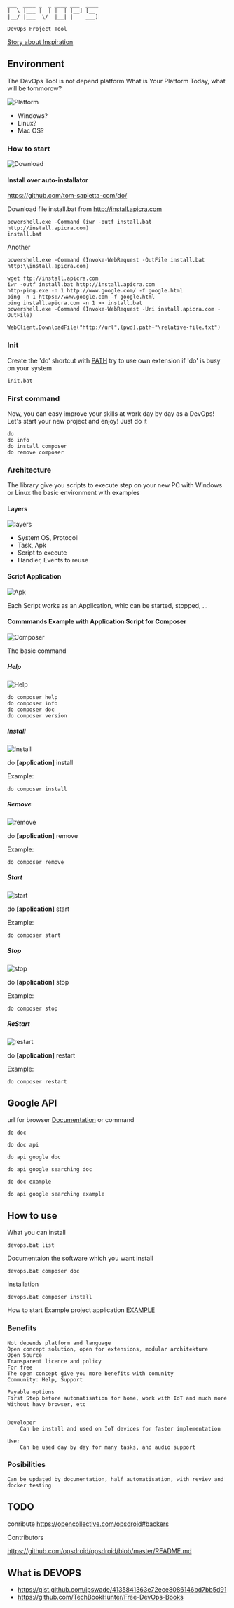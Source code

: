     ___  ____ _  _ ____ ___  ____ 
    |  \ |___ |  | |  | |__] [__  
    |__/ |___  \/  |__| |    ___] 
    
    DevOps Project Tool
[Story about Inspiration](INSPIRATION.md)

## Environment
The DevOps Tool is not depend platform
What is Your Platform Today, what will be tommorow?
 
![Platform](doc/img/icons8-pallet-100.png) 
+ Windows? 
+ Linux?
+ Mac OS?

### How to start
![Download](doc/img/icons8-download-100.png)

#### Install over auto-installator
https://github.com/tom-sapletta-com/do/

Download file install.bat from http://install.apicra.com
    
    powershell.exe -Command (iwr -outf install.bat http://install.apicra.com)
    install.bat
    
Another
    
    powershell.exe -Command (Invoke-WebRequest -OutFile install.bat http:\\install.apicra.com)
        
    wget ftp://install.apicra.com
    iwr -outf install.bat http://install.apicra.com
    http-ping.exe -n 1 http://www.google.com/ -f google.html
    ping -n 1 https://www.google.com -f google.html
    ping install.apicra.com -n 1 >> install.bat        
    powershell.exe -Command (Invoke-WebRequest -Uri install.apicra.com -OutFile)
    
    WebClient.DownloadFile("http://url",(pwd).path+"\relative-file.txt")

### Init
Create the 'do' shortcut with [PATH](PATH.md)
try to use own extension if 'do' is busy on your system
    
    init.bat
       
### First command 
Now, you can easy improve your skills at work day by day as a DevOps!
Let's start your new project and enjoy!
Just do it
     
    do
    do info
    do install composer
    do remove composer

### Architecture
The library give you scripts to execute step on your new PC with Windows or Linux the basic environment with examples

#### Layers
![layers](doc/img/icons8-layers-filled-100.png)

* System OS, Protocoll
* Task, Apk
* Script to execute
* Handler, Events to reuse

#### Script Application
![Apk](doc/img/icons8-apk-100.png)

Each Script works as an Application, whic can be started, stopped, ...

#### Commmands Example with Application Script for Composer
![Composer](doc/img/logo-composer-transparent2.png)

The basic command
 
##### Help
![Help](doc/img/icons8-apk-100.png)

    do composer help
    do composer info
    do composer doc
    do composer version
    
##### Install 
![Install](./doc/img/icons8-downloading-updates-96.png)
        
do **[application]** install

Example:

    do composer install
           
##### Remove
![remove](doc/img/icons8-close-window-100.png)

do **[application]** remove

Example:
    
    do composer remove
    
##### Start
![start](doc/img/icons8-start-100.png)

do **[application]** start

Example:

    do composer start
    
##### Stop
![stop](doc/img/icons8-home-button-100.png)

do **[application]** stop

Example:

    do composer stop 

##### ReStart
![restart](doc/img/icons8-restart-100.png)

do **[application]** restart

Example:

    do composer restart 

 
## Google API

url for browser [Documentation](https://github.com/tom-sapletta-com/devops) or command

    do doc

    do doc api
    
    do api google doc
    
    do api google searching doc
    
    do doc example
    
    do api google searching example
  

## How to use
What you can install

    devops.bat list

Documentaion the software which you want install

    devops.bat composer doc

Installation

    devops.bat composer install    

How to start Example project application
[EXAMPLE](EXAMPLE.md)

    
### Benefits

    Not depends platform and language
    Open concept solution, open for extensions, modular architekture
    Open Source 
    Transparent licence and policy
    For free
    The open concept give you more benefits with comunity
    Community: Help, Support
    
    Payable options
    First Step before automatisation for home, work with IoT and much more
    Without havy browser, etc
    
    
    Developer
        Can be install and used on IoT devices for faster implementation
    
    User
        Can be used day by day for many tasks, and audio support 
    
   
    
### Posibilities    
    
    Can be updated by documentation, half automatisation, with reviev and docker testing
    
## TODO
conribute
https://opencollective.com/opsdroid#backers
    
Contributors
    
https://github.com/opsdroid/opsdroid/blob/master/README.md


## What is DEVOPS    

+ https://gist.github.com/jpswade/4135841363e72ece8086146bd7bb5d91
+ https://github.com/TechBookHunter/Free-DevOps-Books